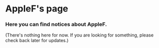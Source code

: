 # AppleF's page
### Here you can find notices about AppleF.

(There's nothing here for now. If you are looking for something, please check back later for updates.)
